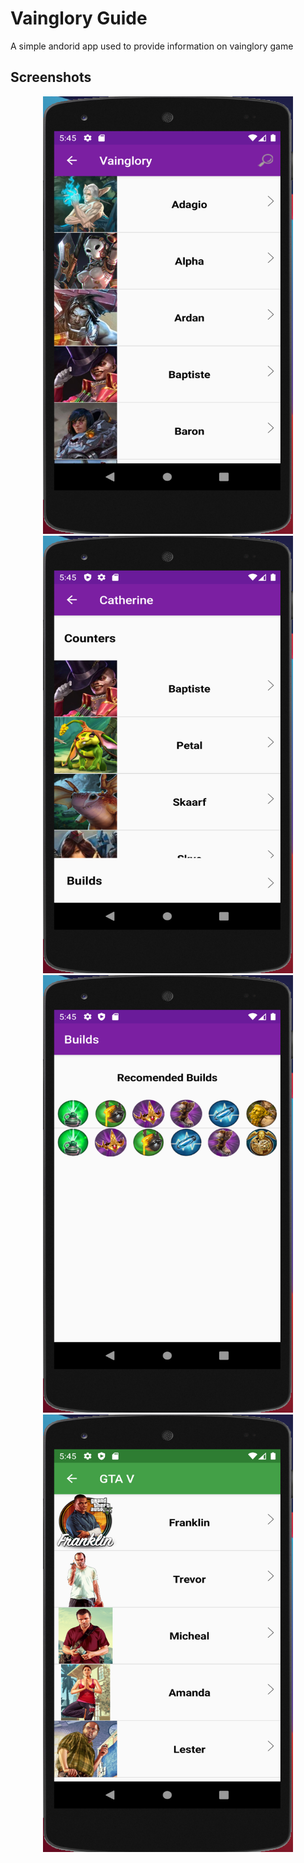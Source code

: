 # Vainglory Guide


A simple andorid app used to provide information on vainglory game

## Screenshots

<p align="center">
<img src="./screenshots/s1.png" width="400" height="700">
<img src="./screenshots/s2.png" width="400" height="700">
<img src="./screenshots/s3.png" width="400" height="700">
<img src="./screenshots/s4.png" width="400" height="700">
</p>
